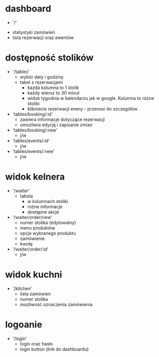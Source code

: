 # dashboard
 - '/'
  * statystyki zamówień
  * lista rezerwacji oraz ewentów

# dostępność stolików
- '/tables'
  * wybór daty i godziny
  * tabel z rezerwacjami
    - każda kolumna to 1 stolik
    - każdy wiersz to 30 minut
    - widok tygodnia w kalendarzu jak w google. Kolumna to różne stoliki
    - klikniecie rezerwacji eveny - przenosi do szczegółów
- 'tables/booking/:id'
  * zawiera informacje dotyczące rezerwacji
  * umozliwia edycję i zapisanie zmian
- 'tables/booking/:new'
  * j/w
- 'tables/events/:id'
  * j/w
- 'tables/events/:new'
  * j/w

# widok kelnera
- '/waiter'
  * tabela
    - w kolumnach stoliki
    - rożne informacje
    - dostępne akcje
- '/waiter/order/new'
  * numer stolika (edytowalny)
  * menu produktów
  * opcje wybranego produktu
  * zamówienie
  * kwotę
- '/waiter/order/:id'
  * j/w

# widok kuchni
- '/kitchen'
  * lista zamówień
  * numer stolika
  * mozliwość oznaczenia zamówienia

# logoanie
- '/login'
  * login oraz hasło
  * login button (link do dashboardu)